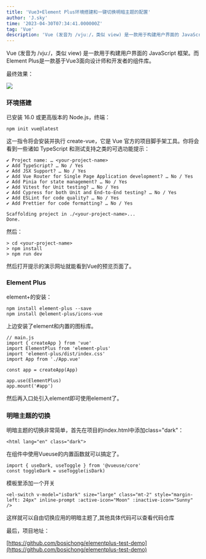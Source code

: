 ```yaml
---
title: 'Vue3+Element Plus环境搭建和一键切换明暗主题的配置'
author: 'J.sky'
time: '2023-04-30T07:34:41.000000Z'
tag: 'Vue'
description: 'Vue (发音为 /vjuː/，类似 view) 是一款用于构建用户界面的 JavaScript 框架。而Element Plus是一款基于Vue3面向设计师和开发者的组件库'
---
```

Vue (发音为 /vjuː/，类似 view) 是一款用于构建用户界面的 JavaScript 框架。而Element Plus是一款基于Vue3面向设计师和开发者的组件库。

最终效果：

![](https://suiyan.cc/assets/images/2023/elementtest.gif)

### 环境搭建

已安装 16.0 或更高版本的 Node.js，终端：

    npm init vue@latest

这一指令将会安装并执行 create-vue，它是 Vue 官方的项目脚手架工具。你将会看到一些诸如 TypeScript 和测试支持之类的可选功能提示：

    ✔ Project name: … <your-project-name>
    ✔ Add TypeScript? … No / Yes
    ✔ Add JSX Support? … No / Yes
    ✔ Add Vue Router for Single Page Application development? … No / Yes
    ✔ Add Pinia for state management? … No / Yes
    ✔ Add Vitest for Unit testing? … No / Yes
    ✔ Add Cypress for both Unit and End-to-End testing? … No / Yes
    ✔ Add ESLint for code quality? … No / Yes
    ✔ Add Prettier for code formatting? … No / Yes

    Scaffolding project in ./<your-project-name>...
    Done.

然后：

    > cd <your-project-name>
    > npm install
    > npm run dev

然后打开提示的演示网址就能看到Vue的预览页面了。

### Element Plus

element+的安装：

    npm install element-plus --save
    npm install @element-plus/icons-vue

上边安装了element和内置的图标库。

    // main.js
    import { createApp } from 'vue'
    import ElementPlus from 'element-plus'
    import 'element-plus/dist/index.css'
    import App from './App.vue'

    const app = createApp(App)

    app.use(ElementPlus)
    app.mount('#app')

然后再入口处引入element即可使用element了。

### 明暗主题的切换

明暗主题的切换非常简单，首先在项目的index.html中添加class="dark"：

    <html lang="en" class="dark">

在组件中使用Vueuse的内置函数就可以搞定了。

    import { useDark, useToggle } from '@vueuse/core'
    const toggleDark = useToggle(isDark)

模板里添加一个开关

    <el-switch v-model="isDark" size="large" class="mt-2" style="margin-left: 24px" inline-prompt :active-icon="Moon" :inactive-icon="Sunny" />

这样就可以自由切换应用的明暗主题了,其他具体代码可以查看代码仓库

最后，项目地址：

[https://github.com/bosichong/elementplus-test-demo](https://github.com/bosichong/elementplus-test-demo)